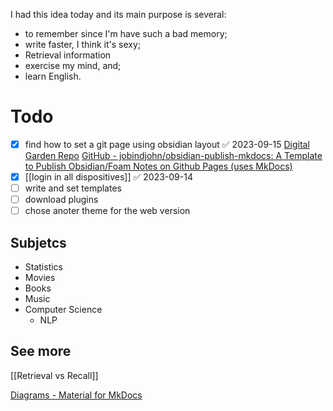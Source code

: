 I had this idea today and its main purpose is several:
- to remember since I'm have such a bad memory;
- write faster, I think it's sexy;
- Retrieval information
- exercise my mind, and;
- learn English.

# Todo
- [x] find how to set a git page using obsidian layout ✅ 2023-09-15
		[Digital Garden Repo](https://github.com/aime-n/digital-garden)
		[GitHub - jobindjohn/obsidian-publish-mkdocs: A Template to Publish Obsidian/Foam Notes on Github Pages (uses MkDocs)](https://github.com/jobindjohn/obsidian-publish-mkdocs)
- [x] [[login in all dispositives]] ✅ 2023-09-14
- [ ] write and set templates
- [ ] download plugins
- [ ] chose anoter theme for the web version
## Subjetcs
- Statistics
- Movies
- Books
- Music
- Computer Science
	- NLP
## See more

[[Retrieval vs Recall]]

[Diagrams - Material for MkDocs](https://squidfunk.github.io/mkdocs-material/reference/diagrams/#using-flowcharts)